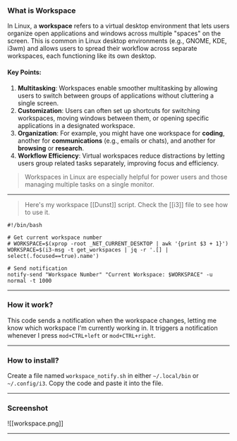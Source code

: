 ### What is Workspace

In Linux, a **workspace** refers to a virtual desktop environment that lets users organize open applications and windows across multiple "spaces" on the screen. This is common in Linux desktop environments (e.g., GNOME, KDE, i3wm) and allows users to spread their workflow across separate workspaces, each functioning like its own desktop.

#### Key Points:

1. **Multitasking**: Workspaces enable smoother multitasking by allowing users to switch between groups of applications without cluttering a single screen.
2. **Customization**: Users can often set up shortcuts for switching workspaces, moving windows between them, or opening specific applications in a designated workspace.
3. **Organization**: For example, you might have one workspace for **coding**, another for **communications** (e.g., emails or chats), and another for **browsing** or **research**.
4. **Workflow Efficiency**: Virtual workspaces reduce distractions by letting users group related tasks separately, improving focus and efficiency.

> Workspaces in Linux are especially helpful for power users and those managing multiple tasks on a single monitor.
---

> Here's my workspace [[Dunst]] script. Check the [[i3]] file to see how to use it.

```
#!/bin/bash

# Get current workspace number
# WORKSPACE=$(xprop -root _NET_CURRENT_DESKTOP | awk '{print $3 + 1}')
WORKSPACE=$(i3-msg -t get_workspaces | jq -r '.[] | select(.focused==true).name')

# Send notification
notify-send "Workspace Number" "Current Workspace: $WORKSPACE" -u normal -t 1000
```
---
### How it work?
This code sends a notification when the workspace changes, letting me know which workspace I'm currently working in. It triggers a notification whenever I press `mod+CTRL+left` or `mod+CTRL+right`.

---
### How to install?
Create a file named `workspace_notify.sh` in either `~/.local/bin` or `~/.config/i3`. Copy the code and paste it into the file.

---
### Screenshot

![[workspace.png]]

---

